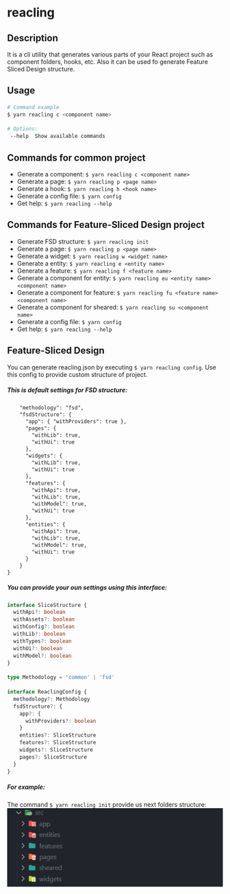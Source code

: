 # reacling

## Description

It is a cli utility that generates various parts of your React project such as component folders, hooks, etc. Also it can be used fo generate Feature Sliced Design structure.

## Usage

```bash
# Command example
$ yarn reacling c <component name>

# Options:
 --help  Show available commands
```

## Commands for common project

- Generate a component: `$ yarn reacling c <component name> `
- Generate a page: `$ yarn reacling p <page name> `
- Generate a hook: `$ yarn reacling h <hook name> `
- Generate a config file: `$ yarn config`
- Get help: `$ yarn reacling --help`

## Commands for Feature-Sliced Design project

- Generate FSD structure: `$ yarn reacling init`
- Generate a page: `$ yarn reacling p <page name>`
- Generate a widget: `$ yarn reacling w <widget name>`
- Generate a entity: `$ yarn reacling e <entity name>`
- Generate a feature: `$ yarn reacling f <feature name>`
- Generate a component for entity: `$ yarn reacling eu <entity name> <component name>`
- Generate a component for feature: `$ yarn reacling fu <feature name> <component name>`
- Generate a component for sheared: `$ yarn reacling su <component name>`
- Generate a config file: `$ yarn config`
- Get help: `$ yarn reacling --help`

## Feature-Sliced Design

You can generate reacling.json by executing `$ yarn reacling config`. Use this config to provide custom structure of project.

##### This is default settings for FSD structure:

```json{
    "methodology": "fsd",
    "fsdStructure": {
      "app": { "withProviders": true },
      "pages": {
        "withLib": true,
        "withUi": true
      },
      "widgets": {
        "withLib": true,
        "withUi": true
      },
      "features": {
        "withApi": true,
        "withLib": true,
        "withModel": true,
        "withUi": true
      },
      "entities": {
        "withApi": true,
        "withLib": true,
        "withModel": true,
        "withUi": true
      }
    }
}
```

##### You can provide your oun settings using this interface:

```typescript
interface SliceStructure {
  withApi?: boolean
  withAssets?: boolean
  withConfig?: boolean
  withLib?: boolean
  withTypes?: boolean
  withUi?: boolean
  withModel?: boolean
}

type Methodology = 'common' | 'fsd'

interface ReaclingConfig {
  methodology?: Methodology
  fsdStructure?: {
    app?: {
      withProviders?: boolean
    }
    entities?: SliceStructure
    features?: SliceStructure
    widgets?: SliceStructure
    pages?: SliceStructure
  }
}
```
##### For example:
The command `$ yarn reacling init` provide us next folders structure:
![alt text](./assets/structure.png 'Title')
